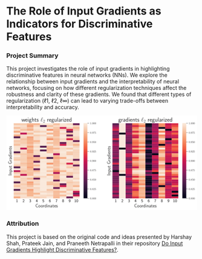 
# The Role of Input Gradients as Indicators for Discriminative Features

### Project Summary

This project investigates the role of input gradients in highlighting discriminative features in neural networks (NNs). We explore the relationship between input gradients and the interpretability of neural networks, focusing on how different regularization techniques affect the robustness and clarity of these gradients. We found that different types of regularization (ℓ1, ℓ2, ℓ∞) can lead to varying trade-offs between interpretability and accuracy.

![L2 Visualization](plots/l2.png)


### Attribution

This project is based on the original code and ideas presented by Harshay Shah, Prateek Jain, and Praneeth Netrapalli in their repository [Do Input Gradients Highlight Discriminative Features?](https://github.com/harshays/inputgradients). 


